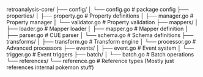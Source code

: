 retroanalysis-core/
├── config/
│   └── config.go            # package config
├── properties/
│   ├── property.go          # Property definitions
│   ├── manager.go           # Property manager
│   └── validator.go         # Property validation
├── mappers/
│   ├── loader.go            # Mapper loader
│   ├── mapper.go            # Mapper definition
│   ├── parser.go            # CUE parser
│   └── schema.go            # Schema definitions
├── transforms/
│   ├── transform.go         # Transform engine
│   └── processor.go         # Advanced processors
├── events/
│   ├── event.go             # Event system
│   └── trigger.go           # Event triggers
├── batch/
│   └── batch.go             # Batch operations
└── references/
└── reference.go             # Reference types (Mostly just references internal pokemon stuff)